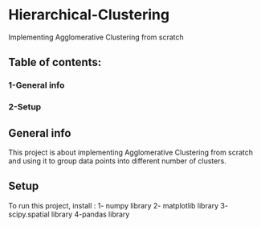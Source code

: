 # Hierarchical-Clustering
Implementing Agglomerative Clustering from scratch
## Table of contents:
### 1-General info
### 2-Setup
## General info
This project is about implementing Agglomerative Clustering from scratch and using it to group data points into different number of clusters.

## Setup
To run this project, install : 1- numpy library 2- matplotlib library 3- scipy.spatial library 4-pandas library
